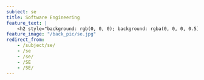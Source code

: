 ```yaml
---
subject: se
title: Software Engineering
feature_text: |
    <h2 style="background: rgb(0, 0, 0); background: rgba(0, 0, 0, 0.5); color: #f1f1f1; padding: 10px;">SE</h2>
feature_image: "/back_pic/se.jpg"
redirect_from:
    - /subject/se/
    - /se
    - /se/
    - /SE
    - /SE/
---
```

